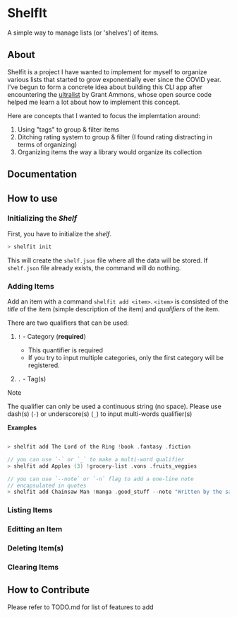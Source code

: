 # ShelfIt
A simple way to manage lists (or 'shelves') of items. 

## About 

Shelfit is a project I have wanted to implement for myself to organize various lists that started to grow exponentially ever since the COVID year. I've begun to form a concrete idea about building this CLI app after encountering the [ultralist](https://github.com/ultralist/ultralist) by Grant Ammons, whose open source code helped me learn a lot about how to implement this concept. 

Here are concepts that I wanted to focus the implemtation around:

1. Using "tags" to group & filter items
2. Ditching rating system to group & filter (I found rating distracting in terms of organizing)
3. Organizing items the way a library would organize its collection


## Documentation



## How to use
### Initializing the *Shelf*
First, you have to initialize the *shelf*.
```bash
> shelfit init
```

This will create the `shelf.json` file where all the data will be stored. If `shelf.json` file already exists, the command will do nothing.

### Adding Items
Add an item with a command `shelfit add <item>`. `<item>` is consisted of the *title* of the item (simple description of the item) and *qualifiers* of the item.

There are two qualifiers that can be used:

1. `!` - Category (**required**)
 
    - This quantifier is required
    - If you try to input multiple categories, only the first category will be registered.

2. `.` - Tag(s)

> [!NOTE]
> The qualifier can only be used a continuous string (no space). Please use dash(s) (`-`) or underscore(s) (`_`) to input multi-words qualifier(s)

**Examples**

```go

> shelfit add The Lord of the Ring !book .fantasy .fiction

// you can use `-` or `_` to make a multi-word qualifier
> shelfit add Apples (3) !grocery-list .vons .fruits_veggies

// you can use `--note` or `-n` flag to add a one-line note
// encapsulated in quotes
> shelfit add Chainsaw Man !manga .good_stuff --note "Written by the same author as Fire Punch"
```

### Listing Items

### Editting an Item

### Deleting Item(s)

### Clearing Items

## How to Contribute

Please refer to TODO.md for list of features to add
